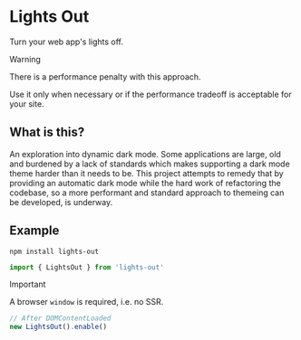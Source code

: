 # Lights Out

Turn your web app's lights off.

> [!WARNING]  
> There is a performance penalty with this approach.
>
> Use it only when necessary or if the performance tradeoff is acceptable for your site.

## What is this?

An exploration into dynamic dark mode. Some applications are large, old and burdened by a lack of standards which makes supporting a dark mode theme harder than it needs to be. This project attempts to remedy that by providing an automatic dark mode while the hard work of refactoring the codebase, so a more performant and standard approach to themeing can be developed, is underway.

## Example

```
npm install lights-out
```

```ts
import { LightsOut } from 'lights-out'
```

> [!IMPORTANT]  
> A browser `window` is required, i.e. no SSR.

```ts
// After DOMContentLoaded
new LightsOut().enable()
```
